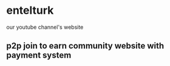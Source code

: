 # entelturk
our youtube channel's website
## p2p join to earn community website with payment system 
